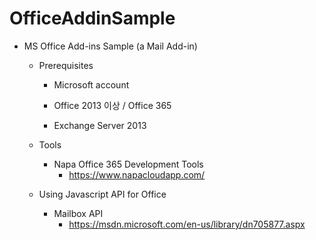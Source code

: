 # OfficeAddinSample

* MS Office Add-ins Sample (a Mail Add-in)

  * Prerequisites
    * Microsoft account

    * Office 2013 이상 / Office 365
    * Exchange Server 2013

  * Tools
    * Napa Office 365 Development Tools
      * https://www.napacloudapp.com/

  * Using Javascript API for Office
    * Mailbox API
      * https://msdn.microsoft.com/en-us/library/dn705877.aspx

